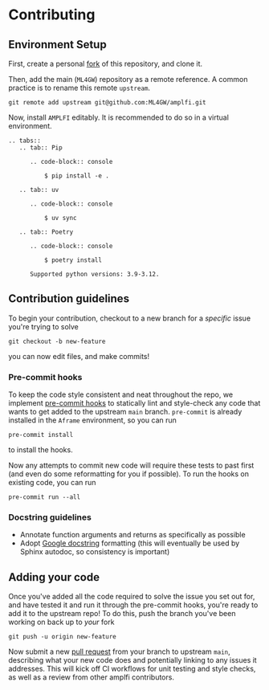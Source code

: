 Contributing
============

## Environment Setup

First, create a personal [fork](https://docs.github.com/en/pull-requests/collaborating-with-pull-requests/working-with-forks/fork-a-repo) of this repository, and clone it.

Then, add the main (`ML4GW`) repository as a remote reference. A common practice is to rename this remote `upstream`.

```console
git remote add upstream git@github.com:ML4GW/amplfi.git
```

Now, install `AMPLFI` editably. It is recommended to do so in a virtual environment.

```{eval-rst}
.. tabs::
   .. tab:: Pip

      .. code-block:: console

          $ pip install -e .

   .. tab:: uv
      
      .. code-block:: console

          $ uv sync

   .. tab:: Poetry

      .. code-block:: console

          $ poetry install

      Supported python versions: 3.9-3.12.
```

## Contribution guidelines

To begin your contribution, checkout to a new branch for a _specific_ issue you're trying to solve

```console
git checkout -b new-feature
```

you can now edit files, and make commits!

### Pre-commit hooks
To keep the code style consistent and neat throughout the repo, we implement [pre-commit hooks](https://pre-commit.com/) to statically lint and style-check any code that wants to get added to the upstream `main` branch. `pre-commit` is already installed in the `Aframe` environment, so you can run 

```console
pre-commit install
```

to install the hooks.

Now any attempts to commit new code will require these tests to past first (and even do some reformatting for you if possible). To run the hooks on existing code, you can run 

```console
pre-commit run --all
```

### Docstring guidelines
- Annotate function arguments and returns as specifically as possible
- Adopt [Google docstring](https://google.github.io/styleguide/pyguide.html#38-comments-and-docstrings) formatting (this will eventually be used by Sphinx autodoc, so consistency is important)

## Adding your code
Once you've added all the code required to solve the issue you set out for, and have tested it and run it through the pre-commit hooks, you're ready to add it to the upstream repo! To do this, push the branch you've been working on back up to _your_ fork

```console
git push -u origin new-feature
```

Now submit a new [pull request](https://docs.github.com/en/pull-requests/collaborating-with-pull-requests/proposing-changes-to-your-work-with-pull-requests/about-pull-requests) from your branch to upstream `main`, describing what your new code does and potentially linking to any issues it addresses. This will kick off CI workflows for unit testing and style checks, as well as a review from other amplfi contributors.
